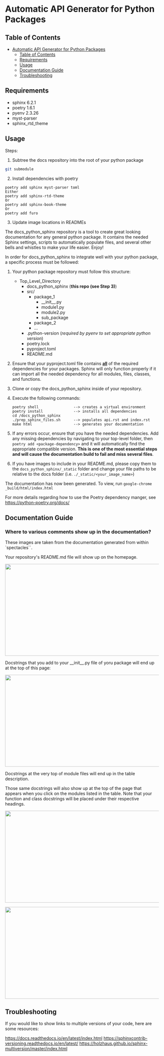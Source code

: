 # Automatic API Generator for Python Packages

## Table of Contents
- [Automatic API Generator for Python Packages](#automatic-api-generator-for-python-packages)
  - [Table of Contents](#table-of-contents)
  - [Requirements](#requirements)
  - [Usage](#usage)
  - [Documentation Guide](#documentation-guide)
  - [Troubleshooting](#troubleshooting)

## Requirements

* sphinx 6.2.1
* poetry 1.6.1
* pyenv 2.3.26
* myst-parser
* sphinx_rtd_theme

## Usage
Steps:
1. Subtree the docs repository into the root of your python package
```bash
git submodule
```
2. Install dependencies with poetry
```
poetry add sphinx myst-parser toml
Either
poetry add sphinx-rtd-theme
Or
poetry add sphinx-book-theme
Or 
poetry add furo
```
3. Update image locations in READMEs

The docs_python_sphinx repository is a tool to create great looking documentation for any general python package. It contains the needed Sphinx settings, scripts to automatically populate files, and several other bells and whistles to make your life easier. Enjoy!

In order for docs_python_sphinx to integrate well with your python package, a specific process must be followed:

1. Your python package repository must follow this structure: 
    * Top_Level_Directory
        * docs_python_sphinx (**this repo (see Step 3)**)
        * src/
            * package_1
                * \_\_init\_\_.py
                * module1.py
                * module2.py
                * sub_package
            * package_2
            * ...
        * .python-version (*required by pyenv to set appropriate python version*)
        * poetry.lock
        * pyproject.toml
        * README.md

1. Ensure that your pyproject.toml file contains <u>**all**</u> of the required dependencies for your packages. Sphinx will only function properly if it can import all the needed dependency for all modules, files, classes, and functions.

1. Clone or copy the docs_python_sphinx inside of your repository. 

1. Execute the following commands:
    ```
    poetry shell                --> creates a virtual environment
    poetry install              --> installs all dependencies
    cd /docs_python_sphinx
    ./prep_sphinx_files.sh      --> populates api.rst and index.rst
    make html                   --> generates your documentation
    ```

1. If any errors occur, ensure that you have the needed dependencies. Add any missing dependencies by navigating to your top-level folder, then `poetry add <package-dependency>` and it will automatically find the appropriate compatible version. **This is one of the most essential steps and will cause the documentation build to fail and miss several files**.

1. If you have images to include in your README.md, please copy them to the `docs_python_sphinx/_static` folder and change your file paths to be relative to the docs folder (i.e.  `./_static/<your_image_name>`)

The documentation has now been generated. To view, run `google-chrome _build/html/index.html`

For more details regarding how to use the Poetry dependency manger, see https://python-poetry.org/docs/

## Documentation Guide

### Where to various comments show up in the documentation?

These images are taken from the documentation generated from within `spectacles``.

Your repository's README.md file will show up on the homepage.

<p align="center">
  <img width="1000" height="300" src="example_images/Screenshot from 2023-09-29 18-35-22.png">
</p>

Docstrings that you add to your \_\_init\_\_.py file of yoru package will end up at the top of this page:

<p align="center">
  <img width="1000" height="300" src="example_images/Screenshot from 2023-09-29 18-38-00.png">
</p>

Docstrings at the very top of module files will end up in the table description.

Those same docstrings will also show up at the top of the page that appears when you click on the modules listed in the table. Note that your function and class docstrings will be placed under their respective headings.

<p align="center">
  <img width="1000" height="300" src="example_images/Screenshot from 2023-09-29 18-40-23.png">
</p>

<p align="center">
  <img width="1000" height="300" src="example_images/Screenshot from 2023-09-29 18-40-36.png">
</p>

## Troubleshooting
 

 If you would like to show links to multiple versions of your code, here are some resources:

 https://docs.readthedocs.io/en/latest/index.html
 https://sphinxcontrib-versioning.readthedocs.io/en/latest/
 https://holzhaus.github.io/sphinx-multiversion/master/index.html

